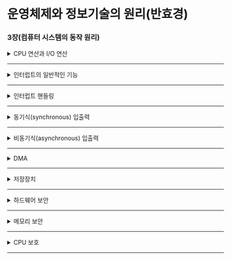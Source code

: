 # 운영체제와 정보기술의 원리(반효경)

### 3장(컴퓨터 시스템의 동작 원리)

<details>
  <summary> CPU 연산과 I/O 연산 </summary>
  </br>
  <p>입출력 장치와 CPU는 동시 수행이 가능하다</p>
  <p>A 프로그램이 CPU에서 실행되며 동시에 B 프로그램은 정보를 읽는 것이 가능하다</p>
  <p>입출력 장치들은 이를 위해 입출력을 임시로 저장하기 위한 작은 메모리를 가진다. 이를 로컬버퍼라고 부른다</p>
  <p>장치는 인터럽트를 이용해 로컬버퍼로 읽어오는 작업이 끝났는지를 보고한다</p>
</details>
<hr>

<details>
  <summary> 인터럽트의 일반적인 기능 </summary>
  </br>
  <p>운영체제는 커널 내에 인터럽트 처리루틴(인터럽트 핸들러)을 가진다</p>
  <p>인터럽트마다 번호를 정해서 번호에 따라 처리해야 할 코드가 위치한 부분을 가리키고 있는 자료구조를 인터럽트 벡터라 한다</p>
  <p>인터럽트에는 하드웨어 인터럽트와 소프트웨어 인터럽트가 있다</p>
  <p>일반적으로 인터럽트는 하드웨어 인터럽트를 의미한다. 소프트웨어 인터럽트는 주로 트랩이라 불린다</p>
  <p>트랩의 대표적인 예는 exception과 시스템 콜이다</p>
  <p>(exception과 시스템콜이 발생했을 때 CPU 제어권이 프로그램에서 운영체제로 넘어간다)</p>
</details>
<hr>

<details>
  <summary> 인터럽트 핸들링 </summary>
  </br>
  <p>CPU는 내부 임시 기억장치인 레지스터에 데이터를 읽고 쓰며 작업을 하는데, 인터럽트는 이를 지우게 된다. 이를 따로 저장하는 것이 먼저 이루어 져야 한다</p>
  <p>운영체제는 프로세스 제어블록(PCB)라는 자료구조를 이용해 실행되는 프로그램들을 관리한다. PCB는 프로그램마다 하나씩 존재하며 프로그램의 어느 부분이 실행 중이었는지를 저장한다</p>
  <p>인터럽트 발생시 처음에 PCB에 실행 상태를 저장하는 것이 먼저 이루어 진다</p>
</details>
<hr>

<details>
  <summary> 동기식(synchronous) 입출력 </summary>
  </br>
  <p>입출력 요청시 입출력 연산이 끝나는 인터럽트를 기다리며 CPU를 대기시킨다</p>
  <p>CPU 연산은 입출력 연산보다 빠르며 이는 자원의 낭비가 심하다고 볼 수 있다</p>
  <p>일반적으로 입출력이 완료될 때까지 해당 프로그램을 blocked state로 전환시키고 다른 프로그램에게 CPU를 이용하게 한다</p>
  <p>이 때 여러 프로그램이 같은 메모리를 수정할 경우 입출력의 순서를 유지하기 위해(입출력의 동기성을 보장하기 위해) 장치별로 queue를 둔다</p>
</details>
<hr>

<details>
  <summary> 비동기식(asynchronous) 입출력 </summary>
  </br>
  <p>입출력 요청시 끝나기를 기다리지 않고 CPU의 제어권을 해당 프로그램에게 바로 다시 부여한다</p>
  <p>입출력 연산과 무관하게 처리 가능한 작업부터 처리할 수 있다</p>
  <p>입출력이 끝났음을 인터럽트를 이용해 알리며 이 때 발생하는 인터럽트는 하드웨어 인터럽트이다</p>
</details>
<hr>

<details>
  <summary> DMA </summary>
  </br>
  <p>원칙적으로 메모리는 CPU만 접근 가능하며, 그 외의 장치는 인터럽트로 CPU에게 접근을 대행하게 하는 방식으로만 간접적으로 접근 가능</p>
  <p>그러나 모든 메모리 접근 연산이 CPU를 통할 경우 CPU 사용의 효율성이 떨어진다</p>
  <p>이를 개선하기 위해 메모리 접근이 가능한 장치를 하나 더 두는 경우가 많으며, 이를 DMA(Direct Memory Access)라 한다</p>
  <p>DMA는 인터럽트의 빈도를 줄여 CPU를 효율적으로 이용하게 해준다</p>
  <p>DMA는 byte단위가 아니라 block 단위로 메모리를 읽는다</p>
</details>
<hr>

<details>
  <summary> 저장장치 </summary>
  </br>
  <p>주기억장치와 보조기억장치로 나뉜다</p>
  <p>보조기억장치의 용도는 파일시스템용과 스왑영역용으로 구분된다</p>
  <p>빠른 저장장치부터 느린 저장장치까지 단계적인 계층구조로 이루어진다</p>
  <p>주 기억 장치에서는 레지스터, 캐시 메모리, 메인 메모리 순으로 빠르다</p>
</details>
<hr>

<details>
  <summary> 하드웨어 보안 </summary>
  </br>
  <p>여러 프로그램이 동시에 실행될 때 프로그램간의 충돌을 막기 위한 보안이 필요하다</p>
  <p>운영체제는 기본적으로 커널모드와 사용자모드를 지원한다</p>
  <p>중요한 정보에 접근해 위험한 상황을 초래할 수 있는 연산은 커널모드에서만 실행한다</p>
  <p>컴퓨터 시스템은 CPU 내부에 mode bit를 두어 사용자 프로그램을 감시한다</p>
</details>
<hr>

<details>
  <summary> 메모리 보안 </summary>
  </br>
  <p>디스크뿐 아니라 메모리도 보안이 필요하다</p>
  <p>인터럽트 벡터와 인터럽트 처리 루틴이 있는 곳은 특히 중요하다</p>
  <p>base register와 limit register를 이용해 접근하는 메모리가 합법한지 체크한다</p>
  <p>base register는 프로그램이 접근할 수 있는 메모리의 가장 작은 값, limit register는 접근할 수 있는 메모리의 범위 크기를 나타낸다</p>
  <p>단 이는 하나의 프로그램이 연속적인 메모리만 차지하는 단순한 기법에 한정된다. 다른 기법들에 대한 것은 7장에서 다룬다</p>
</details>
<hr>

<details>
  <summary> CPU 보호 </summary>
  </br>
  <p>특정 프로그램이 CPU를 독점해 무한루프를 수행하면 다른 프로그램, 운영체제가 CPU 제어권을 가질 수 없다</p>
  <p>운영체제는 타이머라는 하드웨어를 사용해 정해진 시간이 지나면 인터럽트를 발생시켜 CPU의 제어권을 빼앗을 수 있게 한다</p>
  <p>타이머는 시분할 시스템에서도 사용된다</p>
</details>
<hr>